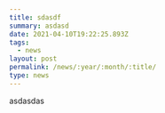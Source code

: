 ```yaml
---
title: sdasdf
summary: asdasd
date: 2021-04-10T19:22:25.893Z
tags:
  - news
layout: post
permalink: /news/:year/:month/:title/
type: news
---
```

asdasdas